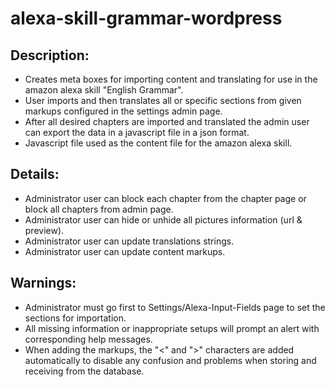 # alexa-skill-grammar-wordpress

## Description:
- Creates meta boxes for importing content and translating for use in the amazon alexa skill "English Grammar".
- User imports and then translates all or specific sections from given markups configured in the settings admin page.
- After all desired chapters are imported and translated the admin user can export the data in a javascript file in a json format.
- Javascript file used as the content file for the amazon alexa skill.

## Details:
- Administrator user can block each chapter from the chapter page or block all chapters from admin page.
- Administrator user can hide or unhide all pictures information (url & preview).
- Administrator user can update translations strings.
- Administrator user can update content markups. 

## Warnings:
- Administrator must go first to Settings/Alexa-Input-Fields page to set the sections for importation.
- All missing information or inappropriate setups will prompt an alert with corresponding help messages.
- When adding the markups, the "<" and ">" characters are added automatically to disable any confusion and problems when storing and receiving from the database.